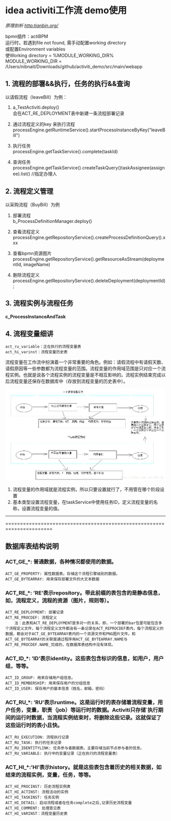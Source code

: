 # idea activiti工作流 demo使用

_原理剖析 [http:tianbin.org/]()_

bpmn插件：actiBPM  
运行时，若遇到file not found, 需手动配置working directory  
或配置Environment variables  
    使Working directory = %MODULE_WORKING_DIR%  
    MODULE_WORKING_DIR = /Users/nibnait/Downloads/github/activiti_demo/src/main/webapp

## 1. 流程的部署&&执行，任务的执行&&查询
以请假流程（leaveBill）为例：

1. a_TestActiviti.deploy()  
会在ACT_RE_DEPLOYMENT表中新建一条流程部署记录

2. 通过流程定义的key 来执行流程  
processEngine.getRuntimeService().startProcessInstanceByKey("leaveBill")

3. 执行任务  
processEngine.getTaskService().complete(taskId)

4. 查询任务  
processEngine.getTaskService().createTaskQuery()taskAssignee(assignee).list()   //指定办理人
                                                                

## 2. 流程定义管理
以采购流程（BuyBill）为例

1. 部署流程  
b_ProcessDefinitionManager.deploy()

2. 查看流程定义  
processEngine.getRepositoryService().createProcessDefinitionQuery().xxx

3. 查看bpmn资源图片  
processEngine.getRepositoryService().getResourceAsStream(deploymentId, imageName)

4. 删除流程定义
processEngine.getRepositoryService().deleteDeployment(deploymentId);


## 3. 流程实例与流程任务

#### c_ProcessInstanceAndTask


## 4. 流程变量细讲

    act_ru_variable：正在执行的流程变量表
    act_hi_varinst：流程变量历史表

流程变量在工作流中扮演着一个非常重要的角色。例如：请假流程中有请假天数、请假原因等一些参数都为流程变量的范围。流程变量的作用域范围是只对应一个流程实例。也就是说各个流程实例的流程变量是不相互影响的。流程实例结束完成以后流程变量还保存在数据库中（存放到流程变量的历史表中）。

![一个请假流程实例](/doc/leaveBillVariable.png)

1. 流程变量的作用域就是流程实例，所以只要设置就行了，不用管在哪个阶段设置
2. 基本类型设置流程变量，在taskService中使用任务ID，定义流程变量的名称，设置流程变量的值。

------------
======================================================================

## 数据库表结构说明

### ACT_GE_*: 普通数据，各种情况都使用的数据。
    ACT_GE_PROPERTY: 属性数据表。存储这个流程引擎级别的数据。
    ACT_GE_BYTEARRAY: 用来保存部署文件的大文本数据
    
### ACT_RE_*: ’RE’表示repository。带此前缀的表包含的是静态信息，如，流程定义，流程的资源（图片，规则等）。
    ACT_RE_DEPLOYMENT: 部署记录
    ACT_RE_PROCDEF: 流程定义
        注：此表和ACT_RE_DEPLOYMENT是多对一的关系，即，一个部署的bar包里可能包含多个流程定义文件，每个流程定义文件都会有一条记录在ACT_REPROCDEF表内，每个流程定义的数据，都会对于ACT_GE_BYTEARRAY表内的一个资源文件和PNG图片文件。和ACT_GE_BYTEARRAY的关联是通过程序用ACT_GE_BYTEARRAY.NAME与ACT_RE_PROCDEF.NAME_完成的，在数据库表结构中没有体现。
    
### ACT_ID_*: ’ID’表示identity。这些表包含标识的信息，如用户，用户组，等等。
    ACT_ID_GROUP: 用来存储用户组信息。
    ACT_ID_MEMBERSHIP: 用来保存用户的分组信息
    ACT_ID_USER: 保存用户的基本信息（姓名，邮箱，密码）
    
### ACT_RU_*: ’RU’表示runtime。这是运行时的表存储着流程变量，用户任务，变量，职责（job）等运行时的数据。Activiti只存储`执行期间的运行时数据，当流程实例结束时，将删除这些记录。这就保证了这些运行时的表小且快。
    ACT_RU_EXECUTION: 流程执行记录
    ACT_RU_TASK: 执行的任务记录
    ACT_RU_IDENTITYLINK: 任务参与者数据表。主要存储当前节点参与者的信息。
    ACT_RU_VARIABLE: 执行中的变量记录（正在执行的流程变量表）
    
### ACT_HI_*:’HI’表示history。就是这些表包含着历史的相关数据，如结束的流程实例，变量，任务，等等。
    ACT_HI_PROCINST: 历史流程实例表
    ACT_HI_ACTINST: 流程活动的实例
    ACT_HI_TASKINST: 任务实例
    ACT_HI_DETAIL: 启动流程或者在任务complete之后,记录历史流程变量
    ACT_HI_COMMENT: 处理意见表
    ACT_HI_VARINST：流程变量历史表
    